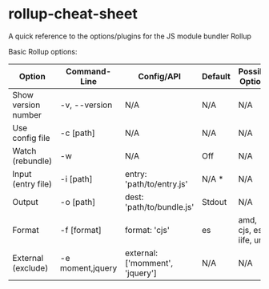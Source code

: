 # rollup-cheat-sheet
A quick reference to the options/plugins for the JS module bundler Rollup

Basic Rollup options:

| Option              | Command-Line     | Config/API                      | Default | Possible Options        |
| ------------------- | -----------------| ------------------------------- | ------- | ----------------------- |
| Show version number | -v, --version    | N/A                             | N/A     | N/A                     |
| Use config file     | -c [path]        | N/A                             | N/A     | N/A                     |
| Watch (rebundle)    | -w               | N/A                             | Off     | N/A                     |
| Input (entry file)  | -i [path]        | entry: 'path/to/entry.js'       | N/A *   | N/A                     |
| Output              | -o [path]        | dest: 'path/to/bundle.js'       | Stdout  | N/A                     |
| Format              | -f [format]      | format: 'cjs'                   | es      | amd, cjs, es, iife, umd |
| External (exclude)  | -e moment,jquery | external: ['momment', 'jquery'] | N/A     | N/A                     |

